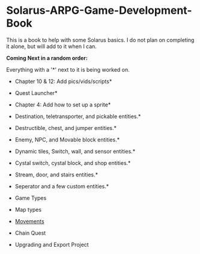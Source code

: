 # Solarus-ARPG-Game-Development-Book
This is a book to help with some Solarus basics. I do not plan on completing it alone, but will add to it when I can.

**Coming Next in a random order:**

Everything with a '*' next to it is being worked on.

- Chapter 10 & 12: Add pics/vids/scripts*

- Quest Launcher*

- Chapter 4: Add how to set up a sprite*

- Destination, teletransporter, and pickable entities.*

- Destructible, chest, and jumper entities.*

- Enemy, NPC, and Movable block entities.*

- Dynamic tiles, Switch, wall, and sensor entities.*

- Cystal switch, cystal block, and shop entities.*

- Stream, door, and stairs entities.*

- Seperator and a few custom entities.*

- Game Types

- Map types

- [Movements](https://github.com/Zefk/Solarus-ARPG-Game-Development-Book_2/issues/6)

- Chain Quest

- Upgrading and Export Project
